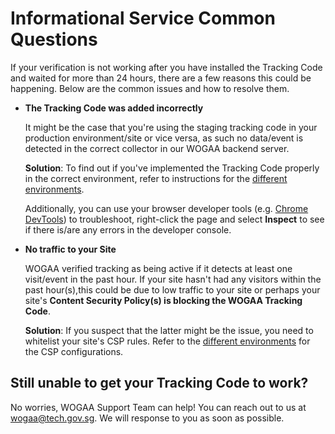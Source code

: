 # Informational Service Common Questions

If your verification is not working after you have installed the Tracking Code and waited for more than 24 hours, there are a few reasons this could be happening. Below are the common issues and how to resolve them.

* **The Tracking Code was added incorrectly**

  It might be the case that you're using the staging tracking code in your production environment/site or vice versa, as such no data/event is detected in the correct collector in our WOGAA backend server.

  **Solution**: To find out if you've implemented the Tracking Code properly in the correct environment, refer to instructions for the [different environments]().

  Additionally, you can use your browser developer tools \(e.g. [Chrome DevTools](https://developers.google.com/web/tools/chrome-devtools/open)\) to troubleshoot, right-click the page and select **Inspect** to see if there is/are any errors in the developer console.

* **No traffic to your Site**

  WOGAA verified tracking as being active if it detects at least one visit/event in the past hour. If your site hasn't had any visitors within the past hour\(s\),this could be due to low traffic to your site or perhaps your site's **Content Security Policy\(s\) is blocking the WOGAA Tracking Code**.

  **Solution**: If you suspect that the latter might be the issue, you need to whitelist your site's CSP rules. Refer to the [different environments]() for the CSP configurations.

## Still unable to get your Tracking Code to work?

No worries, WOGAA Support Team can help! You can reach out to us at wogaa@tech.gov.sg. We will response to you as soon as possible.

